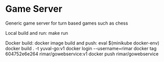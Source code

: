 # Game Server


Generic game server for turn based games such as chess

Local build and run:
make run

Docker build: 
docker image build and push:
  eval $(minikube docker-env)
  docker build . -t yuval-go:v1
  docker login --username=rimar
  docker tag 604752e6e264 rimar/gowebservice:v1
  docker push rimar/gowebservice

